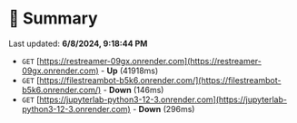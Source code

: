 # 📖 Summary
Last updated: **6/8/2024, 9:18:44 PM**

- `GET` [https://restreamer-09gx.onrender.com](https://restreamer-09gx.onrender.com) - **Up** (41918ms)
- `GET` [https://filestreambot-b5k6.onrender.com/](https://filestreambot-b5k6.onrender.com/) - **Down** (146ms)
- `GET` [https://jupyterlab-python3-12-3.onrender.com](https://jupyterlab-python3-12-3.onrender.com) - **Down** (296ms)
